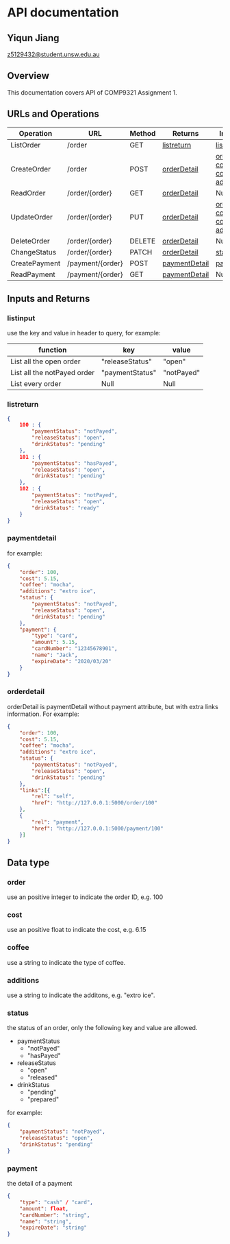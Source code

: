 # API documentation

## Yiqun Jiang
[z5129432@student.unsw.edu.au](mailto:5129432@student.unsw.edu.au)

## Overview

This documentation covers API of COMP9321 Assignment 1.

## URLs and Operations

Operation     | URL             | Method | Returns                         | Inputs
--------------|-----------------|--------|---------------------------------|------------------------------------------
ListOrder     | /order          | GET    | [listreturn](#listreturn)       | [listinput](#listinput)
CreateOrder   | /order          | POST   | [orderDetail](#orderdetail)     | [order](#order), [cost](#cost), [coffee](#coffee), [additons](#additions)
ReadOrder     | /order/{order}  | GET    | [orderDetail](#orderdetail)     | Null
UpdateOrder   | /order/{order}  | PUT    | [orderDetail](#orderdetail)     | [order](#order), [cost](#cost), [coffee](#coffee), [additons](#additions)
DeleteOrder   | /order/{order}  | DELETE | [orderDetail](#orderdetail)     | Null
ChangeStatus  | /order/{order}  | PATCH  | [orderDetail](#orderdetail)     | [status](#status)
CreatePayment | /payment/{order}| POST   | [paymentDetail](#paymentdetail) | [payment](#payment)
ReadPayment   | /payment/{order}| GET    | [paymentDetail](#paymentdetail) | Null

## Inputs and Returns

### listinput

use the key and value in header to query, for example:

function                    | key             | value
----------------------------|-----------------|------------
List all the open order     | "releaseStatus" | "open"
List all the notPayed order | "paymentStatus" | "notPayed"
List every order            | Null            | Null

### listreturn

```json
{
    100 : {
        "paymentStatus": "notPayed",
        "releaseStatus": "open",
        "drinkStatus": "pending"
    },
    101 : {
        "paymentStatus": "hasPayed",
        "releaseStatus": "open",
        "drinkStatus": "pending"
    },
    102 : {
        "paymentStatus": "notPayed",
        "releaseStatus": "open",
        "drinkStatus": "ready"
    }
}
```

### paymentdetail

for example:

```json
{
    "order": 100,
    "cost": 5.15,
    "coffee": "mocha",
    "additions": "extro ice",
    "status": {
        "paymentStatus": "notPayed",
        "releaseStatus": "open",
        "drinkStatus": "pending"
    },
    "payment": {
        "type": "card",
        "amount": 5.15,
        "cardNumber": "12345678901",
        "name": "Jack",
        "expireDate": "2020/03/20"
    }
}
```

### orderdetail

orderDetail is paymentDetail without payment attribute, but with extra links information. For example:

```json
{
    "order": 100,
    "cost": 5.15,
    "coffee": "mocha",
    "additions": "extro ice",
    "status": {
        "paymentStatus": "notPayed",
        "releaseStatus": "open",
        "drinkStatus": "pending"
    },
    "links":[{
        "rel": "self",
        "href": "http://127.0.0.1:5000/order/100"
    },
    {
        "rel": "payment",
        "href": "http://127.0.0.1:5000/payment/100"
    }]
}
```

## Data type

### order

use an positive integer to indicate the order ID, e.g. 100

### cost

use an positive float to indicate the cost, e.g. 6.15

### coffee

use a string to indicate the type of coffee.

### additions

use a string to indicate the additons, e.g. "extro ice".

### status

the status of an order, only the following key and value are allowed.

- paymentStatus
    - "notPayed"
    - "hasPayed"
- releaseStatus
    - "open"
    - "released"
- drinkStatus
    - "pending"
    - "prepared"

for example:

```json
{
    "paymentStatus": "notPayed",
    "releaseStatus": "open",
    "drinkStatus": "pending"
}
```

### payment

the detail of a payment

```json
{
    "type": "cash" / "card",
    "amount": float,
    "cardNumber": "string",
    "name": "string",
    "expireDate": "string"
}
```